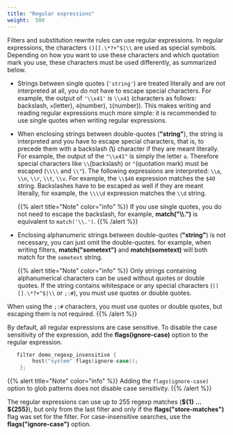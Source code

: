 ```yaml
---
title: "Regular expressions"
weight:  500
---
```

<!-- DISCLAIMER: This file is based on the syslog-ng Open Source Edition documentation https://github.com/balabit/syslog-ng-ose-guides/commit/2f4a52ee61d1ea9ad27cb4f3168b95408fddfdf2 and is used under the terms of The syslog-ng Open Source Edition Documentation License. The file has been modified by Axoflow. -->

Filters and substitution rewrite rules can use regular expressions. In regular expressions, the characters `()[].\*?+^$|\\` are used as special symbols. Depending on how you want to use these characters and which quotation mark you use, these characters must be used differently, as summarized below.

  - Strings between single quotes (`'string'`) are treated literally and are not interpreted at all, you do not have to escape special characters. For example, the output of `'\\x41'` is `\\x41` (characters as follows: backslash, `x`(letter), `4`(number), `1`(number)). This makes writing and reading regular expressions much more simple: it is recommended to use single quotes when writing regular expressions.

  - When enclosing strings between double-quotes (**"string"**), the string is interpreted and you have to escape special characters, that is, to precede them with a backslash (**\\**) character if they are meant literally. For example, the output of the `"\\x41"` is simply the letter `a`. Therefore special characters like `\\`(backslash) or `"`(quotation mark) must be escaped (`\\\\` and `\\"`). The following expressions are interpreted: `\\a`, `\\n`, `\\r`, `\\t`, `\\v`. For example, the `\\$40` expression matches the `$40` string. Backslashes have to be escaped as well if they are meant literally, for example, the `\\\\d` expression matches the `\\d` string.
    
    {{% alert title="Note" color="info" %}}
If you use single quotes, you do not need to escape the backslash, for example, **match("\\\\.")** is equivalent to `match('\\.')`.
    {{% /alert %}}

  - Enclosing alphanumeric strings between double-quotes (**"string"**) is not necessary, you can just omit the double-quotes. for example, when writing filters, **match("sometext")** and **match(sometext)** will both match for the `sometext` string.
    
    {{% alert title="Note" color="info" %}}
Only strings containing alphanumerical characters can be used without quotes or double quotes. If the string contains whitespace or any special characters (`()[].\*?+^$|\\` or `;:#`), you must use quotes or double quotes.
    
When using the `;:#` characters, you must use quotes or double quotes, but escaping them is not required.
    {{% /alert %}}

By default, all regular expressions are case sensitive. To disable the case sensitivity of the expression, add the **flags(ignore-case)** option to the regular expression.

```c
   filter demo_regexp_insensitive {
        host("system" flags(ignore-case));
    };
```

{{% alert title="Note" color="info" %}}
Adding the `flags(ignore-case)` option to glob patterns does not disable case sensitivity.
{{% /alert %}}

The regular expressions can use up to 255 regexp matches (**${1} ... ${255}**), but only from the last filter and only if the **flags("store-matches")** flag was set for the filter. For case-insensitive searches, use the **flags("ignore-case")** option.
